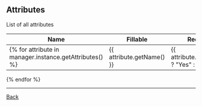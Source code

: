 ## Attributes

List of all attributes

| Name | Fillable | Required | Unique | Default | Comment |
|------|----------|----------|--------|---------|---------|
{% for attribute in manager.instance.getAttributes() %}| {{ attribute.getName() }} | {{ attribute.getFillable() ? "Yes" : "No" }} | {{ attribute.getRequired() ? "Yes" : "No" }} | {{ attribute.getUnique() ? "Yes" : "No" }} | {{ attribute.getDefault(manager.instance.repository.newEntity() ) }} | {{ attribute.getComment() | raw }} |
{% endfor %}

---
[Back](index.md)